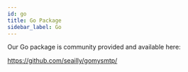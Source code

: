 ```yaml
---
id: go
title: Go Package
sidebar_label: Go
---
```


Our Go package is community provided and available here:

https://github.com/seailly/gomysmtp/